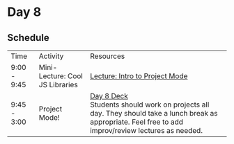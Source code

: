 # Day 8

## Schedule

<table>
    <tr>
        <td>Time</td>
        <td>Activity</td>
        <td>Resources</td>
    </tr>
    <tr>
        <td>9:00 - 9:45</td>
        <td>Mini-Lecture: Cool JS Libraries</td>
        <td>
            <a href="js-libraries">Lecture: Intro to Project Mode</a>
        </td>
    </tr>
    <tr>
        <td>9:45 - 3:00</td>
        <td>Project Mode!</td>
        <td>
            <a href="https://drive.google.com/open?id=1TUj6PlPn0rFOoDMusRg376NznrgUsuXqj6mrvzMpDSM&authuser=0">Day 8 Deck</a>
            <br>
            Students should work on projects all day. They should take a lunch break as appropriate. Feel free to add improv/review lectures as needed. 
        </td>
    </tr>
</table>

